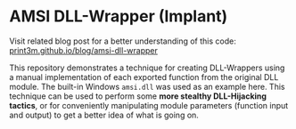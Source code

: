 # AMSI DLL-Wrapper (Implant)

Visit related blog post for a better understanding of this code: [print3m.github.io/blog/amsi-dll-wrapper](https://print3m.github.io/blog/amsi-dll-wrapper)

This repository demonstrates a technique for creating DLL-Wrappers using a manual implementation of each exported function from the original DLL module. The built-in Windows `amsi.dll` was used as an example here. This technique can be used to perform some **more stealthy DLL-Hijacking tactics**, or for conveniently manipulating module parameters (function input and output) to get a better idea of what is going on.
